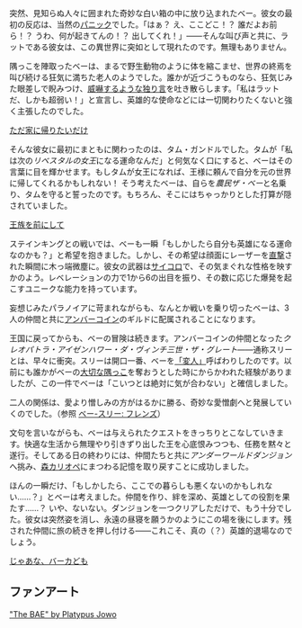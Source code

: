 <!-- title: 農民ザ・ベー -->
<!-- status: 生存 -->

突然、見知らぬ人々に囲まれた奇妙な白い箱の中に放り込まれたベー。彼女の最初の反応は、当然の[パニック](https://www.youtube.com/live/y8bcLA6BQsw?feature=shared&t=281)でした。「はぁ？ え、ここどこ！？ 誰だよお前ら！？ うわ、何が起きてんの！？ 出してくれ！」――そんな叫び声と共に、ラットである彼女は、この異世界に突如として現れたのです。無理もありません。

隅っこを陣取ったベーは、まるで野生動物のように体を縮こませ、世界の終焉を叫び続ける狂気に満ちた老人のようでした。誰かが近づこうものなら、狂気じみた眼差しで睨みつけ、[威嚇するような独り言](https://www.youtube.com/live/y8bcLA6BQsw?feature=shared&t=343)を吐き散らします。「私はラットだ、しかも超弱い！」と宣言し、英雄的な使命などには一切関わりたくないと強く主張したのでした。

[ただ家に帰りたいだけ](#embed:https://www.youtube.com/live/y8bcLA6BQsw?t=466)

そんな彼女に最初にまともに関わったのは、タム・ガンドルでした。タムが「私は次の*リベスタルの女王*になる運命なんだ」と何気なく口にすると、ベーはその言葉に目を輝かせます。もしタムが女王になれば、王様に頼んで自分を元の世界に帰してくれるかもしれない！ そう考えたベーは、自らを*農民ザ・ベー*と名乗り、タムを守ると誓ったのです。もちろん、そこにはちゃっかりとした打算が隠されていました。

[王族を前にして](#embed:https://www.youtube.com/live/y8bcLA6BQsw?feature=shared&t=2919)

ステインキングとの戦いでは、ベーも一瞬「もしかしたら自分も英雄になる運命なのかも？」と希望を抱きました。しかし、その希望は顔面にレーザーを[直撃](https://www.youtube.com/watch?v=y8bcLA6BQsw&t=3059s)された瞬間に木っ端微塵に。彼女の武器は[サイコロ](https://www.youtube.com/live/y8bcLA6BQsw?feature=shared&t=3171)で、その気まぐれな性格を映すかのよう。レベレーションの力で1から6の出目を振り、その数に応じた爆発を起こすユニークな能力を持っています。

妄想じみたパラノイアに苛まれながらも、なんとか戦いを乗り切ったベーは、3人の仲間と共に[アンバーコイン](https://www.youtube.com/live/y8bcLA6BQsw?feature=shared&t=3446)のギルドに配属されることになります。

王国に戻ってからも、ベーの冒険は続きます。アンバーコインの仲間となった*クレオパトラ・アイゼンハワー・ダ・ヴィンチ三世・ザ・グレート*――通称スリーとは、早々に衝突。スリーは開口一番、ベーを[「変人」](https://www.youtube.com/live/y8bcLA6BQsw?feature=shared&t=3510)呼ばわりしたのです。以前にも誰かがベーの[大切な隅っこ](https://www.youtube.com/live/y8bcLA6BQsw?feature=shared&t=2482)を奪おうとした時にからかわれた経験がありましたが、この一件でベーは「こいつとは絶対に気が合わない」と確信しました。

二人の関係は、愛より憎しみの方がはるかに勝る、奇妙な愛憎劇へと発展していくのでした。（参照 [ベー-スリー: フレンズ](#edge:bae-moom)）

文句を言いながらも、ベーは与えられたクエストをきっちりとこなしていきます。快適な生活から無理やり引きずり出した王を心底恨みつつも、任務を黙々と遂行。そしてある日の終わりには、仲間たちと共に*アンダーワールドダンジョン*へ挑み、[森カリオペ](https://www.youtube.com/live/y8bcLA6BQsw?feature=shared&t=9842)にまつわる記憶を取り戻すことに成功しました。

ほんの一瞬だけ、「もしかしたら、ここでの暮らしも悪くないのかもしれない……？」とベーは考えました。仲間を作り、絆を深め、英雄としての役割を果たす……？ いや、ないない。ダンジョンを一つクリアしただけで、もう十分でした。彼女は突然姿を消し、永遠の昼寝を願うかのようにこの場を後にします。残された仲間に旅の続きを押し付ける――これこそ、真の（？）英雄的退場なのでしょう。

[じゃあな、バーカども](#embed:www.youtube.com/live/y8bcLA6BQsw?t=10388)

## ファンアート

["The BAE" by Platypus Jowo](https://x.com/seekorplatypus/status/1902528599774883882)
